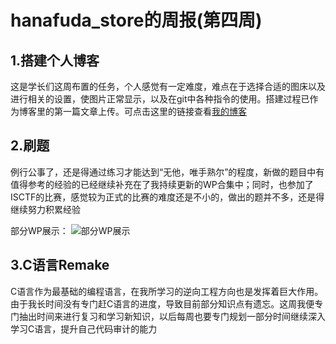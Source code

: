 # hanafuda_store的周报(第四周)
## 1.搭建个人博客
这是学长们这周布置的任务，个人感觉有一定难度，难点在于选择合适的图床以及进行相关的设置，使图片正常显示，以及在git中各种指令的使用。搭建过程已作为博客里的第一篇文章上传。可点击这里的链接查看[我的博客](https://nintendo-hanafudastore.github.io/)
## 2.刷题
例行公事了，还是得通过练习才能达到“无他，唯手熟尔”的程度，新做的题目中有值得参考的经验的已经继续补充在了我持续更新的WP合集中；同时，也参加了ISCTF的比赛，感觉较为正式的比赛的难度还是不小的，做出的题并不多，还是得继续努力积累经验

部分WP展示：
![部分WP展示](https://a1.qpic.cn/psc?/V52mtLJJ3HJION2p4keN1yJtcH3fCpcu/LiySpxowE0yeWXwBdXN*SW45ggvLqT2utPl6u*6LjAA7Fq*cV.ISn9zEnYr075PoZCpWPtTK7oXz*4oh9exMdNM5lv.Xda7JsjgYK3.ogvA!/c&ek=1&kp=1&pt=0&bo=WANKBAAAAAADNwc!&tl=1&vuin=934483106&tm=1731236400&dis_t=1731236636&dis_k=6c7582a97bbc4c9a83e3d3cf42a74f4d&sce=60-2-2&rf=0-0)
## 3.C语言Remake
C语言作为最基础的编程语言，在我所学习的逆向工程方向也是发挥着巨大作用。由于我长时间没有专门赶C语言的进度，导致目前部分知识点有遗忘。这周我便专门抽出时间来进行复习和学习新知识，以后每周也要专门规划一部分时间继续深入学习C语言，提升自己代码审计的能力
